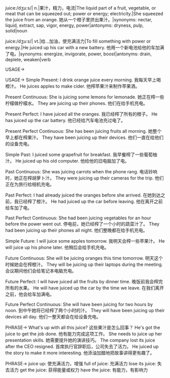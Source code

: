 juice:/dʒuːs/| n.|果汁，精力，电流|The liquid part of a fruit, vegetable, or meat that can be squeezed out; power or energy; electricity.|She squeezed the juice from an orange. 她从一个橙子里挤出果汁。|synonyms: nectar, liquid, extract, sap, vigor, energy, power|antonyms: dryness, pulp, solid|noun

juice:/dʒuːs/| vt.|给…加油，使充满活力|To fill something with power or energy.|He juiced up his car with a new battery. 他用一个新电池给他的车加满了电。|synonyms: energize, invigorate, power, boost|antonyms: drain, deplete, weaken|verb


USAGE->

USAGE->
Simple Present:
I drink orange juice every morning. 我每天早上喝橙汁。
He juices apples to make cider. 他榨苹果汁来制作苹果酒。

Present Continuous:
She is juicing some lemons for lemonade. 她正在榨一些柠檬做柠檬水。
They are juicing up their phones. 他们在给手机充电。

Present Perfect:
I have juiced all the oranges. 我已经榨了所有的橙子。
He has juiced up the car battery. 他已经给汽车电池充过电了。

Present Perfect Continuous:
She has been juicing fruits all morning. 她整个早上都在榨果汁。
They have been juicing up their devices. 他们一直在给他们的设备充电。

Simple Past:
I juiced some grapefruit for breakfast. 我早餐榨了一些葡萄柚汁。
He juiced up his old computer. 他给他的旧电脑加了电。

Past Continuous:
She was juicing carrots when the phone rang. 电话铃响时，她正在榨胡萝卜汁。
They were juicing up their cameras for the trip. 他们正在为旅行给相机充电。

Past Perfect:
I had already juiced the oranges before she arrived. 在她到达之前，我已经榨了橙汁。
He had juiced up the car before leaving. 他在离开之前给车加了电。

Past Perfect Continuous:
She had been juicing vegetables for an hour before the power went out. 停电前，她已经榨了一个小时的蔬菜汁了。
They had been juicing up their phones all night. 他们整晚都在给手机充电。

Simple Future:
I will juice some apples tomorrow. 我明天会榨一些苹果汁。
He will juice up his phone later. 他稍后会给手机充电。

Future Continuous:
She will be juicing oranges this time tomorrow. 明天这个时候她会在榨橙汁。
They will be juicing up their laptops during the meeting. 会议期间他们会给笔记本电脑充电。

Future Perfect:
I will have juiced all the fruits by dinner time. 晚饭前我会榨完所有的水果。
He will have juiced up the car by the time we leave. 在我们离开之前，他会给车加满电。

Future Perfect Continuous:
She will have been juicing for two hours by noon. 到中午她将已经榨了两个小时的汁。
They will have been juicing up their devices all day. 他们一整天都会在给设备充电。


PHRASE->
What's up with all this juice?  这些果汁是怎么回事？
He's got the juice to get the job done. 他有能力完成这项工作。
She needs to juice up her presentation skills. 她需要提升她的演讲技巧。
The company lost its juice after the CEO resigned. 首席执行官辞职后，公司失去了活力。
He juiced up the story to make it more interesting. 他添油加醋地把故事讲得更有趣了。

PHRASE->
juice up:  使充满活力，增强
full of juice: 充满活力
lose its juice: 失去活力
get the juice:  获得能量或权力
have the juice: 有能力，有影响力
